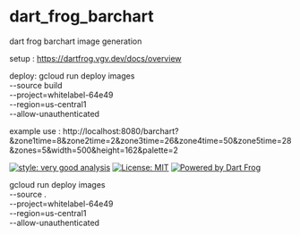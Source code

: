 # dart_frog_barchart
dart frog barchart image generation 

setup : https://dartfrog.vgv.dev/docs/overview

deploy:
gcloud run deploy images \
  --source build \
  --project=whitelabel-64e49 \
  --region=us-central1 \
  --allow-unauthenticated

example use : http://localhost:8080/barchart?&zone1time=8&zone2time=2&zone3time=26&zone4time=50&zone5time=28&zones=5&width=500&height=162&palette=2

[![style: very good analysis][very_good_analysis_badge]][very_good_analysis_link]
[![License: MIT][license_badge]][license_link]
[![Powered by Dart Frog](https://img.shields.io/endpoint?url=https://tinyurl.com/dartfrog-badge)](https://dartfrog.vgv.dev)

[license_badge]: https://img.shields.io/badge/license-MIT-blue.svg
[license_link]: https://opensource.org/licenses/MIT
[very_good_analysis_badge]: https://img.shields.io/badge/style-very_good_analysis-B22C89.svg
[very_good_analysis_link]: https://pub.dev/packages/very_good_analysis

gcloud run deploy images \
  --source . \
  --project=whitelabel-64e49 \
  --region=us-central1 \
  --allow-unauthenticated